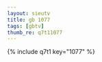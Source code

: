 ```yaml
--- 
layout: sieutv
title: gb 1077
tags: [gbtv]
thumb_re: q7t11077
---
```

{% include q7t1 key="1077" %} 
